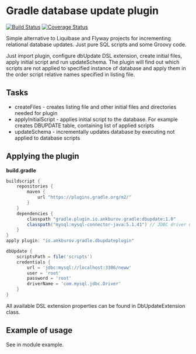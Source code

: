 # Gradle database update plugin #

[![Build Status](https://travis-ci.org/AnkBurov/database-update-plugin.svg?branch=master)](https://travis-ci.org/AnkBurov/database-update-plugin) [![Coverage Status](https://coveralls.io/repos/github/AnkBurov/database-update-plugin/badge.svg?branch=master)](https://coveralls.io/github/AnkBurov/database-update-plugin?branch=master)

Simple alternative to Liquibase and Flyway projects for incrementing relational database updates. Just pure SQL scripts and some Groovy code.

Just import plugin, configure dbUpdate DSL extension, create initial files, apply initial script and run updateSchema. 
The plugin will find out which scripts are not applied to specified instance of database and apply them in the order script 
relative names specified in listing file.

## Tasks ##

* createFiles - creates listing file and other initial files and directories needed for plugin
* applyInitialScript - applies initial script to the database. For example creates DBUPDATE table, containing list of applied scripts
* updateSchema - incrementally updates database by executing not applied to database scripts

## Applying the plugin ##

**build.gradle**
```groovy
buildscript {
    repositories {
        maven {
            url "https://plugins.gradle.org/m2/"
        }
    }
    dependencies {
        classpath "gradle.plugin.io.ankburov.gradle:dbupdate:1.0"
        classpath("mysql:mysql-connector-java:5.1.41") // JDBC driver of the database
    }
}
apply plugin: "io.ankburov.gradle.dbupdateplugin"

dbUpdate {
    scriptsPath = file('scripts')
    credentials {
        url = 'jdbc:mysql://localhost:3306/neww'
        user = 'root'
        password = 'root'
        driverName = 'com.mysql.jdbc.Driver'
    }
}
```
All available DSL extension properties can be found in DbUpdateExtension class.

## Example of usage ##

See in module example. 